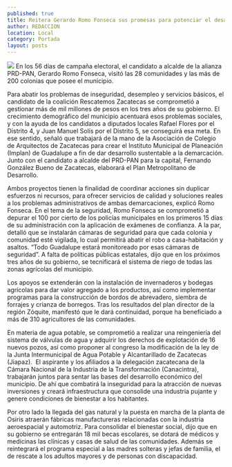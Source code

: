 ```yaml
---
published: true
title: Reitera Gerardo Romo Fonseca sus promesas para potenciar el desarrollo de Guadalupe
author: REDACCION
location: Local
category: Portada
layout: posts
---
```


![](http://i.imgur.com/Cr84WBym.jpg)
En los 56 días de campaña electoral, el candidato a alcalde de la alianza PRD-PAN, Gerardo Romo Fonseca, visitó las 28 comunidades y las más de 200 colonias que posee el municipio. 

Para abatir los problemas de inseguridad, desempleo y servicios básicos, el candidato de la coalición Rescatemos Zacatecas se comprometió a gestionar más de mil millones de pesos en los tres años de su gobierno.
El crecimiento demográfico del municipio acentuará esos problemas sociales, y con la ayuda de los candidatos a diputados locales Rafael Flores por el Distrito 4, y Juan Manuel Solís por el Distrito 5, se conseguirá esa meta.
En ese sentido, señaló que trabajará de la mano de la Asociación de Colegio de Arquitectos de Zacatecas para crear el Instituto Municipal de Planeación (Implan) de Guadalupe a fin de dar desarrollo sustentable a la demarcación.
Junto con el candidato a alcalde del PRD-PAN para la capital, Fernando González Bueno de Zacatecas, elaborará el Plan Metropolitano de Desarrollo.

Ambos proyectos tienen la finalidad de coordinar acciones sin duplicar esfuerzos ni recursos, para ofrecer servicios de calidad y soluciones reales a los problemas administrativos de ambas demarcaciones, explicó Romo Fonseca.
En el tema de la seguridad, Romo Fonseca se comprometió a depurar el 100 por cierto de los policías municipales en los primeros 15 días de su administración con la aplicación de exámenes de confianza.
A la par, detalló que se instalarán cámaras de seguridad para que cada colonia y comunidad esté vigilada, lo cual permitirá abatir el robo a casa-habitación y asaltos. “Todo Guadalupe estará monitoreado por esas cámaras de seguridad”.
A falta de políticas públicas estatales, dijo que en los próximos tres años de su gobierno, se tecnificará el sistema de riego de todas las zonas agrícolas del municipio.

Los apoyos se extenderán con la instalación de invernaderos y bodegas agrícolas para dar valor agregado a los productos, así como implementar programas para la construcción de bordos de abrevadero, siembra de forrajes y crianza de borregos.
Tras los resultados del plan director de la región Zóquite, manifestó que le dará continuidad, porque ha beneficiado a más de 310 agricultores de las comunidades.

En materia de agua potable, se comprometió a realizar una reingeniería del sistema de válvulas de agua y adquirir los derechos de explotación de 16 nuevos pozos, así como proponer al congreso la modificación de la ley de la Junta Intermunicipal de Agua Potable y Alcantarillado de Zacatecas (Jiapaz). 
El aspirante y los afiliados a la delegación zacatecana de la Cámara Nacional de la Industria de la Transformación (Canacintra), trabajarán juntos para sentar las bases del desarrollo económico del municipio.
De ahí que combatirá la inseguridad para la atracción de nuevas inversiones y creará infraestructura que consolide una industria pujante y genere condiciones de bienestar a los habitantes.

Por otro lado la llegada del gas natural y la puesta en marcha de la planta de Osiris atraerán fábricas manufactureras relacionadas con la industria aeroespacial y automotriz.
Para consolidar el bienestar social, dijo que en su gobierno se entregarán 18 mil becas escolares, se dotará de médicos y medicinas las clínicas y casas de salud de las comunidades.
Además se reintegrará el programa especial a las madres solteras y jefas de familia, el de rescate a los adultos mayores y de personas con discapacidad.
